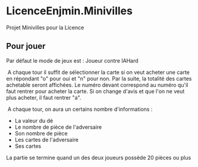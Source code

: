 # LicenceEnjmin.Minivilles
 Projet Minivilles pour la Licence 

## Pour jouer

Par défaut le mode de jeux est  : Joueur contre IAHard

​	A chaque tour il suffit de sélectionner la carte si on veut acheter une carte en répondant "o" pour oui et "n" pour non.
Par la suite, la totalité des cartes achetable seront affichées. Le numéro devant correspond au numéro qu'il faut rentrer pour acheter la carte. Si on change d'avis et que l'on ne veut plus acheter, il faut rentrer "a".

​	A chaque tour, on aura un certains nombre d'informations :

- La valeur du dé
- Le nombre de pièce de l'adversaire
- Son nombre de pièce
- Les cartes de l'adversaire
- Ses cartes

La partie se termine quand un des deux joueurs possède 20 pièces ou plus
